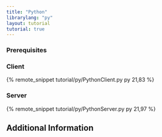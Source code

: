 ```yaml
---
title: "Python"
librarylang: "py"
layout: tutorial
tutorial: true
---
```


### Prerequisites


### Client

{% remote_snippet tutorial/py/PythonClient.py py 21,83 %}

### Server

{% remote_snippet tutorial/py/PythonServer.py py 21,97 %}

## Additional Information
